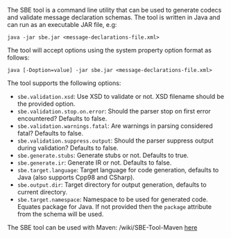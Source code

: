The SBE tool is a command line utility that can be used to generate codecs and validate message declaration schemas. The tool is written in Java and can run as an executable JAR file, e.g:

    java -jar sbe.jar <message-declarations-file.xml>

The tool will accept options using the system property option format as follows:

    java [-Doption=value] -jar sbe.jar <message-declarations-file.xml>

The tool supports the following options:
 * <code>sbe.validation.xsd</code>: Use XSD to validate or not. XSD filename should be the provided option.
 * <code>sbe.validation.stop.on.error</code>: Should the parser stop on first error encountered? Defaults to false.
 * <code>sbe.validation.warnings.fatal</code>: Are warnings in parsing considered fatal? Defaults to false.
 * <code>sbe.validation.suppress.output</code>: Should the parser suppress output during validation? Defaults to false.
 * <code>sbe.generate.stubs</code>: Generate stubs or not. Defaults to true.
 * <code>sbe.generate.ir</code>: Generate IR or not. Defaults to false.
 * <code>sbe.target.language</code>: Target language for code generation, defaults to Java (also supports Cpp98 and CSharp).
 * <code>sbe.output.dir</code>: Target directory for output generation, defaults to current directory.
 * <code>sbe.target.namespace</code>: Namespace to be used for generated code. Equates package for Java. If not provided then the `package` attribute from the schema will be used.

The SBE tool can be used with Maven: 
/wiki/SBE-Tool-Maven
[here](/wiki/SBE-Tool-Maven)